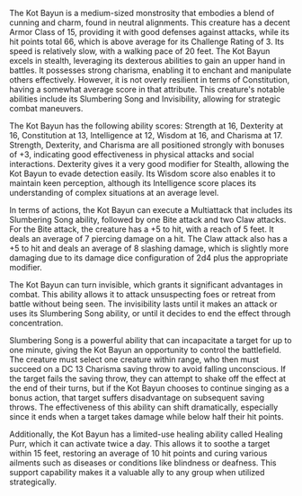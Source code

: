 The Kot Bayun is a medium-sized monstrosity that embodies a blend of cunning and charm, found in neutral alignments. This creature has a decent Armor Class of 15, providing it with good defenses against attacks, while its hit points total 66, which is above average for its Challenge Rating of 3. Its speed is relatively slow, with a walking pace of 20 feet. The Kot Bayun excels in stealth, leveraging its dexterous abilities to gain an upper hand in battles. It possesses strong charisma, enabling it to enchant and manipulate others effectively. However, it is not overly resilient in terms of Constitution, having a somewhat average score in that attribute. This creature's notable abilities include its Slumbering Song and Invisibility, allowing for strategic combat maneuvers.

The Kot Bayun has the following ability scores: Strength at 16, Dexterity at 16, Constitution at 13, Intelligence at 12, Wisdom at 16, and Charisma at 17. Strength, Dexterity, and Charisma are all positioned strongly with bonuses of +3, indicating good effectiveness in physical attacks and social interactions. Dexterity gives it a very good modifier for Stealth, allowing the Kot Bayun to evade detection easily. Its Wisdom score also enables it to maintain keen perception, although its Intelligence score places its understanding of complex situations at an average level. 

In terms of actions, the Kot Bayun can execute a Multiattack that includes its Slumbering Song ability, followed by one Bite attack and two Claw attacks. For the Bite attack, the creature has a +5 to hit, with a reach of 5 feet. It deals an average of 7 piercing damage on a hit. The Claw attack also has a +5 to hit and deals an average of 8 slashing damage, which is slightly more damaging due to its damage dice configuration of 2d4 plus the appropriate modifier.

The Kot Bayun can turn invisible, which grants it significant advantages in combat. This ability allows it to attack unsuspecting foes or retreat from battle without being seen. The invisibility lasts until it makes an attack or uses its Slumbering Song ability, or until it decides to end the effect through concentration.

Slumbering Song is a powerful ability that can incapacitate a target for up to one minute, giving the Kot Bayun an opportunity to control the battlefield. The creature must select one creature within range, who then must succeed on a DC 13 Charisma saving throw to avoid falling unconscious. If the target fails the saving throw, they can attempt to shake off the effect at the end of their turns, but if the Kot Bayun chooses to continue singing as a bonus action, that target suffers disadvantage on subsequent saving throws. The effectiveness of this ability can shift dramatically, especially since it ends when a target takes damage while below half their hit points.

Additionally, the Kot Bayun has a limited-use healing ability called Healing Purr, which it can activate twice a day. This allows it to soothe a target within 15 feet, restoring an average of 10 hit points and curing various ailments such as diseases or conditions like blindness or deafness. This support capability makes it a valuable ally to any group when utilized strategically.